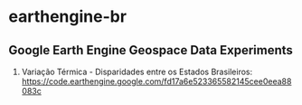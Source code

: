 # earthengine-br
## Google Earth Engine Geospace Data Experiments

1. Variação Térmica - Disparidades entre os Estados Brasileiros: https://code.earthengine.google.com/fd17a6e523365582145cee0eea88083c

